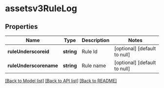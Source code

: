 # assetsv3RuleLog

## Properties
Name | Type | Description | Notes
------------ | ------------- | ------------- | -------------
**ruleUnderscoreid** | **string** | Rule Id | [optional] [default to null]
**ruleUnderscorename** | **string** | Rule name | [optional] [default to null]

[[Back to Model list]](../README.md#documentation-for-models) [[Back to API list]](../README.md#documentation-for-api-endpoints) [[Back to README]](../README.md)


